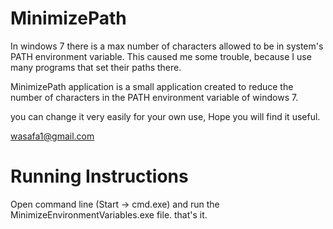 
MinimizePath
============
In windows 7 there is a max number of characters allowed to be in system's PATH environment variable.
This caused me some trouble, because I use many programs that set their paths there.

MinimizePath application is a small application created to reduce the number of characters in 
the PATH environment variable of windows 7.

you can change it very easily for your own use,
Hope you will find it useful.

wasafa1@gmail.com

Running Instructions
====================
Open command line (Start -> cmd.exe) and run the MinimizeEnvironmentVariables.exe file.
that's it.